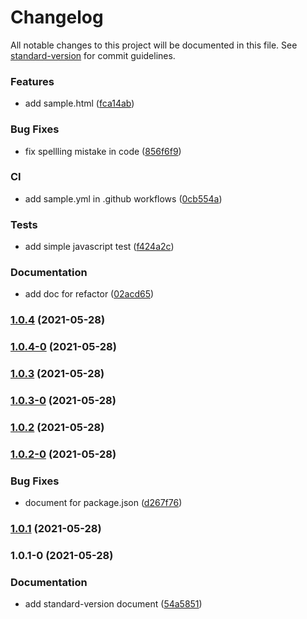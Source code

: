 # Changelog

All notable changes to this project will be documented in this file. See [standard-version](https://github.com/conventional-changelog/standard-version) for commit guidelines.


### Features

* add sample.html ([fca14ab](https://github.com/KishoreNewton/standard-version/commit/fca14ab9e7089d012d9b6a350632033dd7aab909))


### Bug Fixes

* fix spellling mistake in code ([856f6f9](https://github.com/KishoreNewton/standard-version/commit/856f6f9e35a30a9165c227a7eefb976066ab537f))


### CI

* add sample.yml in .github workflows ([0cb554a](https://github.com/KishoreNewton/standard-version/commit/0cb554a72feb222288ccce0c5d2893391a5791ce))


### Tests

* add simple javascript test ([f424a2c](https://github.com/KishoreNewton/standard-version/commit/f424a2c95d8a32ff393a847bfb001df49b2eccc8))


### Documentation

* add doc for refactor ([02acd65](https://github.com/KishoreNewton/standard-version/commit/02acd656bd3f2bef3bd3875a3b6f9a819159cfb5))

### [1.0.4](https://github.com/KishoreNewton/standard-version/compare/v1.0.4-0...v1.0.4) (2021-05-28)

### [1.0.4-0](https://github.com/KishoreNewton/standard-version/compare/v1.0.3...v1.0.4-0) (2021-05-28)

### [1.0.3](https://github.com/KishoreNewton/standard-version/compare/v1.0.3-0...v1.0.3) (2021-05-28)

### [1.0.3-0](https://github.com/KishoreNewton/standard-version/compare/v1.0.2...v1.0.3-0) (2021-05-28)

### [1.0.2](https://github.com/KishoreNewton/standard-version/compare/v1.0.2-0...v1.0.2) (2021-05-28)

### [1.0.2-0](https://github.com/KishoreNewton/standard-version/compare/v1.0.1...v1.0.2-0) (2021-05-28)


### Bug Fixes

* document for package.json ([d267f76](https://github.com/KishoreNewton/standard-version/commit/d267f76b55635cc84675cede7b0f34b28020b585))

### [1.0.1](https://github.com/KishoreNewton/standard-version/compare/v1.0.1-0...v1.0.1) (2021-05-28)

### 1.0.1-0 (2021-05-28)


### Documentation

* add standard-version document ([54a5851](https://github.com/KishoreNewton/standard-version/commit/54a58517fb29aaaac240086d509ca13ef5915772))
